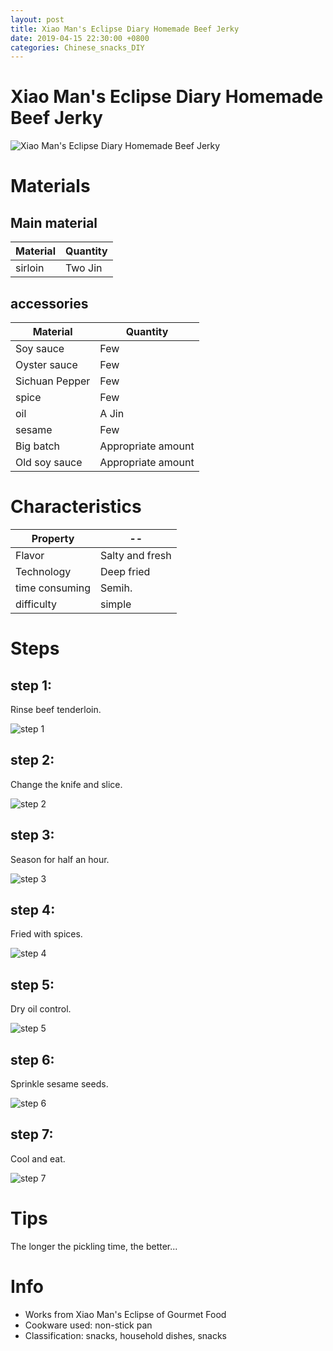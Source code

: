 ```yaml
---
layout: post
title: Xiao Man's Eclipse Diary Homemade Beef Jerky
date: 2019-04-15 22:30:00 +0800
categories: Chinese_snacks_DIY
---
```


# Xiao Man's Eclipse Diary Homemade Beef Jerky

![Xiao Man's Eclipse Diary Homemade Beef Jerky]({{site.baseurl}}/img/415111/415111.jpg)

# Materials


## Main material

Material|Quantity
--|--
sirloin|Two Jin

## accessories

Material|Quantity
--|--
Soy sauce|Few
Oyster sauce|Few
Sichuan Pepper|Few
spice|Few
oil|A Jin
sesame|Few
Big batch|Appropriate amount
Old soy sauce|Appropriate amount

# Characteristics

Property|--
--|--
Flavor|Salty and fresh
Technology|Deep fried
time consuming|Semih.
difficulty|simple

# Steps

## step 1:

Rinse beef tenderloin.

![step 1]({{site.baseurl}}/img/415111/1.jpg)

## step 2:

Change the knife and slice.

![step 2]({{site.baseurl}}/img/415111/2.jpg)

## step 3:

Season for half an hour.

![step 3]({{site.baseurl}}/img/415111/3.jpg)

## step 4:

Fried with spices.

![step 4]({{site.baseurl}}/img/415111/4.jpg)

## step 5:

Dry oil control.

![step 5]({{site.baseurl}}/img/415111/5.jpg)

## step 6:

Sprinkle sesame seeds.

![step 6]({{site.baseurl}}/img/415111/6.jpg)

## step 7:

Cool and eat.

![step 7]({{site.baseurl}}/img/415111/7.jpg)

# Tips

The longer the pickling time, the better...

# Info

- Works from Xiao Man's Eclipse of Gourmet Food
- Cookware used: non-stick pan
- Classification: snacks, household dishes, snacks